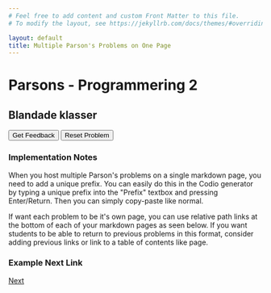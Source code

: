 ```yaml
---
# Feel free to add content and custom Front Matter to this file.
# To modify the layout, see https://jekyllrb.com/docs/themes/#overriding-theme-defaults

layout: default
title: Multiple Parson's Problems on One Page
---
```

# Parsons - Programmering 2

## Blandade klasser


<div id="sortableTrash" class="sortable-code"></div> 
<div id="sortable" class="sortable-code"></div> 
<div style="clear:both;"></div> 
<p> 
    <input id="feedbackLink" value="Get Feedback" type="button" /> 
    <input id="newInstanceLink" value="Reset Problem" type="button" /> 
</p> 
<script type="text/javascript"> 
(function(){
  var initial = "class Animal:\n" +
    "    def __init__(self, length, weight, age, gender, species):\n" +
    "        self.length = length\n" +
    "        self.weight = weight\n" +
    "        self.age = age\n" +
    "        self.gender = gender\n" +
    "        self.species = species\n" +
    "    def age_up(self):\n" +
    "        self.age += 1\n" +
    "class Fish(Animal):\n" +
    "    def __init__(self, length, weight, age, gender, fin_count, watertype):\n" +
    "        super(Fish, self).__init__(length, weight, age, gender, &quot;Fish&quot;)\n" +
    "        self.fin_count = fin_count\n" +
    "        self.watertype = watertype\n" +
    "class Monkey(Animal):\n" +
    "    def __init__(self, length, weight, age, gender, tail_length):\n" +
    "        super(Monkey, self).__init__(length, weight, age, gender, &quot;Monkey&quot;)\n" +
    "        self.tail_length = tail_length\n" +
    "class Elephant(Animal):\n" +
    "    def __init__(self, length, weight, age, gender, trunk_length):\n" +
    "        super(Elephant, self).__init__(length, weight, age, gender, &quot;Elephant&quot;)\n" +
    "        self.trunk_length = trunk_length";
  var parsonsPuzzle = new ParsonsWidget({
    "sortableId": "sortable",
    "max_wrong_lines": 10,
    "grader": ParsonsWidget._graders.LineBasedGrader,
    "exec_limit": 2500,
    "can_indent": true,
    "x_indent": 50,
    "lang": "en",
    "show_feedback": true
  });
  parsonsPuzzle.init(initial);
  parsonsPuzzle.shuffleLines();
  $("#newInstanceLink").click(function(event){ 
      event.preventDefault(); 
      parsonsPuzzle.shuffleLines(); 
  }); 
  $("#feedbackLink").click(function(event){ 
      event.preventDefault(); 
      parsonsPuzzle.getFeedback(); 
  }); 
})(); 
</script>


### Implementation Notes

When you host multiple Parson's problems on a single markdown page, you need to add a unique prefix. You can easily do this in the Codio generator by typing a unique prefix into the "Prefix" textbox and pressing Enter/Return. Then you can simply copy-paste like normal.

If want each problem to be it's own page, you can use relative path links at the bottom of each of your markdown pages as seen below. If you want students to be able to return to previous problems in this format, consider adding previous links or link to a table of contents like page.

### Example Next Link
[Next](./parsons/example1.html)
